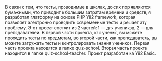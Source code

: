  В связи с тем, что тесты, проводимые в школах, до сих пор являются бумажными, что приводит к большим затратам времени и средств, я разработал платформу на основе PHP Yii2 framework, которая позволяет электронно проводить современные тесты и решает эту проблему.
 Этот проект состоит из 2 частей: 1 — для учеников, 2 — для преподавателей. В первой части проекта, как ученик, вы можете проходить тесты по предметам, во второй части, как преподаватель, вы можете загружать тесты и контролировать знания учеников.
 Первая часть проекта находится в папке quiz-school. Вторая часть проекта находится в папке quiz-school-teacher. Проект разработан на Yii2 Basic.
